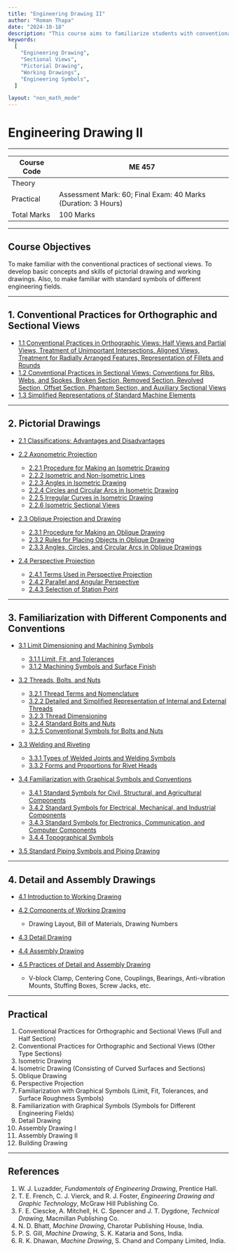 ```yaml
---
title: "Engineering Drawing II"
author: "Roman Thapa"
date: "2024-10-18"
description: "This course aims to familiarize students with conventional practices of sectional views, pictorial drawing, and working drawings."
keywords:
  [
    "Engineering Drawing",
    "Sectional Views",
    "Pictorial Drawing",
    "Working Drawings",
    "Engineering Symbols",
  ]

layout: "non_math_mode"
---
```


# Engineering Drawing II

---

| Course Code | ME 457                                                        |
| ----------- | ------------------------------------------------------------- |
| Theory      |                                                               |
| Practical   | Assessment Mark: 60; Final Exam: 40 Marks (Duration: 3 Hours) |
| Total Marks | 100 Marks                                                     |

---

## Course Objectives

To make familiar with the conventional practices of sectional views. To develop basic concepts and skills of pictorial drawing and working drawings. Also, to make familiar with standard symbols of different engineering fields.

---

## 1. Conventional Practices for Orthographic and Sectional Views

- [1.1 Conventional Practices in Orthographic Views: Half Views and Partial Views, Treatment of Unimportant Intersections, Aligned Views, Treatment for Radially Arranged Features, Representation of Fillets and Rounds](/path/to/orthographic-views/)
- [1.2 Conventional Practices in Sectional Views: Conventions for Ribs, Webs, and Spokes, Broken Section, Removed Section, Revolved Section, Offset Section, Phantom Section, and Auxiliary Sectional Views](/path/to/sectional-views/)
- [1.3 Simplified Representations of Standard Machine Elements](/path/to/machine-elements/)

---

## 2. Pictorial Drawings

- [2.1 Classifications: Advantages and Disadvantages](/path/to/classifications/)
- [2.2 Axonometric Projection](/path/to/axonometric-projection/)

  - [2.2.1 Procedure for Making an Isometric Drawing](/path/to/isometric-drawing/)
  - [2.2.2 Isometric and Non-Isometric Lines](/path/to/isometric-lines/)
  - [2.2.3 Angles in Isometric Drawing](/path/to/isometric-angles/)
  - [2.2.4 Circles and Circular Arcs in Isometric Drawing](/path/to/isometric-circles/)
  - [2.2.5 Irregular Curves in Isometric Drawing](/path/to/isometric-curves/)
  - [2.2.6 Isometric Sectional Views](/path/to/isometric-sectional-views/)

- [2.3 Oblique Projection and Drawing](/path/to/oblique-drawing/)

  - [2.3.1 Procedure for Making an Oblique Drawing](/path/to/oblique-drawing-procedure/)
  - [2.3.2 Rules for Placing Objects in Oblique Drawing](/path/to/oblique-drawing-rules/)
  - [2.3.3 Angles, Circles, and Circular Arcs in Oblique Drawings](/path/to/oblique-angles/)

- [2.4 Perspective Projection](/path/to/perspective-projection/)

  - [2.4.1 Terms Used in Perspective Projection](/path/to/perspective-terms/)
  - [2.4.2 Parallel and Angular Perspective](/path/to/parallel-angular-perspective/)
  - [2.4.3 Selection of Station Point](/path/to/station-point/)

---

## 3. Familiarization with Different Components and Conventions

- [3.1 Limit Dimensioning and Machining Symbols](/path/to/limit-dimensioning/)

  - [3.1.1 Limit, Fit, and Tolerances](/path/to/fit-tolerances/)
  - [3.1.2 Machining Symbols and Surface Finish](/path/to/machining-symbols/)

- [3.2 Threads, Bolts, and Nuts](/path/to/threads-bolts-nuts/)

  - [3.2.1 Thread Terms and Nomenclature](/path/to/thread-nomenclature/)
  - [3.2.2 Detailed and Simplified Representation of Internal and External Threads](/path/to/thread-representation/)
  - [3.2.3 Thread Dimensioning](/path/to/thread-dimensioning/)
  - [3.2.4 Standard Bolts and Nuts](/path/to/standard-bolts/)
  - [3.2.5 Conventional Symbols for Bolts and Nuts](/path/to/bolt-nut-symbols/)

- [3.3 Welding and Riveting](/path/to/welding-riveting/)

  - [3.3.1 Types of Welded Joints and Welding Symbols](/path/to/welding-symbols/)
  - [3.3.2 Forms and Proportions for Rivet Heads](/path/to/rivet-heads/)

- [3.4 Familiarization with Graphical Symbols and Conventions](/path/to/graphical-symbols/)

  - [3.4.1 Standard Symbols for Civil, Structural, and Agricultural Components](/path/to/civil-structural-symbols/)
  - [3.4.2 Standard Symbols for Electrical, Mechanical, and Industrial Components](/path/to/electrical-mechanical-symbols/)
  - [3.4.3 Standard Symbols for Electronics, Communication, and Computer Components](/path/to/electronics-symbols/)
  - [3.4.4 Topographical Symbols](/path/to/topographical-symbols/)

- [3.5 Standard Piping Symbols and Piping Drawing](/path/to/piping-symbols/)

---

## 4. Detail and Assembly Drawings

- [4.1 Introduction to Working Drawing](/path/to/working-drawing/)
- [4.2 Components of Working Drawing](/path/to/working-drawing-components/)

  - Drawing Layout, Bill of Materials, Drawing Numbers

- [4.3 Detail Drawing](/path/to/detail-drawing/)
- [4.4 Assembly Drawing](/path/to/assembly-drawing/)
- [4.5 Practices of Detail and Assembly Drawing](/path/to/practice-detail-assembly/)

  - V-block Clamp, Centering Cone, Couplings, Bearings, Anti-vibration Mounts, Stuffing Boxes, Screw Jacks, etc.

---

## Practical

1. Conventional Practices for Orthographic and Sectional Views (Full and Half Section)
2. Conventional Practices for Orthographic and Sectional Views (Other Type Sections)
3. Isometric Drawing
4. Isometric Drawing (Consisting of Curved Surfaces and Sections)
5. Oblique Drawing
6. Perspective Projection
7. Familiarization with Graphical Symbols (Limit, Fit, Tolerances, and Surface Roughness Symbols)
8. Familiarization with Graphical Symbols (Symbols for Different Engineering Fields)
9. Detail Drawing
10. Assembly Drawing I
11. Assembly Drawing II
12. Building Drawing

---

## References

1. W. J. Luzadder, _Fundamentals of Engineering Drawing_, Prentice Hall.
2. T. E. French, C. J. Vierck, and R. J. Foster, _Engineering Drawing and Graphic Technology_, McGraw Hill Publishing Co.
3. F. E. Ciescke, A. Mitchell, H. C. Spencer and J. T. Dygdone, _Technical Drawing_, Macmillan Publishing Co.
4. N. D. Bhatt, _Machine Drawing_, Charotar Publishing House, India.
5. P. S. Gill, _Machine Drawing_, S. K. Kataria and Sons, India.
6. R. K. Dhawan, _Machine Drawing_, S. Chand and Company Limited, India.
